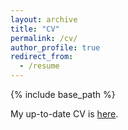 ```yaml
---
layout: archive
title: "CV"
permalink: /cv/
author_profile: true
redirect_from:
  - /resume
---
```


{% include base_path %}

My up-to-date CV is [here](https://jmbrown89.github.io/files/CV_2019.pdf).